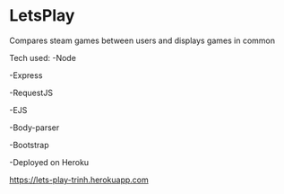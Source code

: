 # LetsPlay
Compares steam games between users and displays games in common

Tech used:
-Node

-Express

-RequestJS

-EJS

-Body-parser

-Bootstrap

-Deployed on Heroku


https://lets-play-trinh.herokuapp.com
